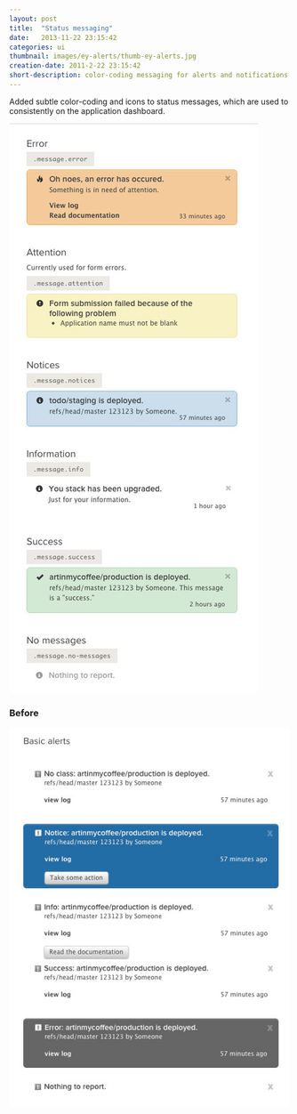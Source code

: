 ```yaml
---
layout: post
title:  "Status messaging"
date:   2013-11-22 23:15:42
categories: ui
thumbnail: images/ey-alerts/thumb-ey-alerts.jpg
creation-date: 2011-2-22 23:15:42
short-description: color-coding messaging for alerts and notifications
---
```


Added subtle color-coding and icons to status messages, which are used to consistently on the application dashboard.

![After](/images/ey-alerts/ey-alerts-after.jpg)

### Before

![Before and After](/images/ey-alerts/ey-alerts-before.jpg)
